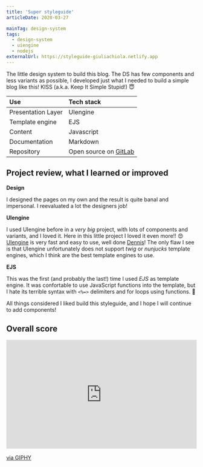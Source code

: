 ```yaml
---
title: 'Super styleguide'
articleDate: 2020-03-27

mainTag: design-system
tags:
  - design-system
  - uiengine
  - nodejs
externalUrl: https://styleguide-giuliachiola.netlify.app
---
```


The little design system to build this blog.
The DS has few components and less variants as possible, I developed just what I needed to build a simple blog like this! KISS (a.k.a. Keep It Simple Stupid!) 😇


| Use                | Tech stack                 |
|:-------------------|:---------------------------|
| Presentation Layer | UIengine                   |
| Template engine    | EJS                        |
| Content            | Javascript                 |
| Documentation      | Markdown                   |
| Repository         | Open source on [GitLab](https://gitlab.com/giuliach/super-styleguide) |

## Project review, what I learned or improved

**Design**

I designed the pages on my own and the result is quite banal and impersonal. I reevaluated a lot the designers job!

**UIengine**

I used UIengine before in a _very big_ project, with lots of components and variants, and I loved it. Here in this little project I loved it even more!! 😍[UIengine](https://github.com/dennisreimann/uiengine) is very fast and easy to use, well done [Dennis](https://github.com/dennisreimann)! The only flaw I see is that UIengine unfortunately does not support _twig_ or _nunjucks_ template engines, which I think are the best template engines to use.

**EJS**

This was the first (and probably the last!) time I used _EJS_ as template engine. It was confortable to use JavaScript functions into the template, but I hate its terrible syntax with `<%=>` delimiters and for loops using functions. 🤢

All things considered I liked build this styleguide, and I hope I will continue to add components!

## Overall score

<div class="s-giphy s-giphy--medium-d">
  <div style="width:100%;height:0;padding-bottom:57%;position:relative;"><iframe title="gif-overall-score" src="https://giphy.com/embed/62PP2yEIAZF6g" width="100%" height="100%" style="position:absolute" frameBorder="0" class="giphy-embed" allowFullScreen></iframe></div><p><a href="https://giphy.com/gifs/swag-80s-sunglasses-62PP2yEIAZF6g">via GIPHY</a></p>
</div>
